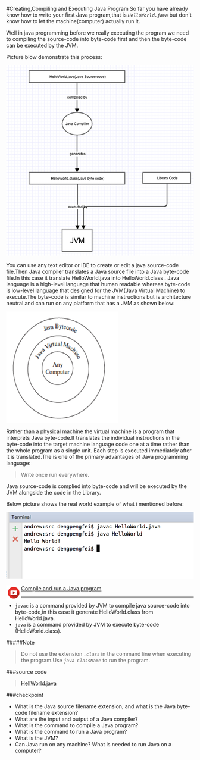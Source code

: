 #Creating,Compiling and Executing Java Program
So far you have already know how to write your first Java program,that is *`HelloWorld.java`* but don't know how to let the machine(computer) actually run it.

Well in java programming before we really executing the program we need to compiling the source-code into byte-code first and then the byte-code can be executed by the JVM.

Picture blow demonstrate this process:

![alt text](../assets/compiling_process.png "Title")


You can use any text editor or IDE to create or edit a java source-code file.Then Java compiler translates a Java source file into a Java byte-code file.In this case it translate HelloWorld.java into HelloWorld.class . Java language is a high-level language that human readable whereas byte-code is low-level language that designed for the JVM(Java Virtual Machine) to execute.The byte-code is similar to machine instructions but is architecture neutral and can run on any platform that has a JVM as shown below:

<img align="center" src="../assets/JVM.png" width = "300" height = "300" alt="图片名称"  title=”title正确图片”/>

Rather than a physical machine the virtual machine is a program that interprets Java byte-code.It translates the individual instructions in the byte-code into the target machine language code one at a time rather than the whole program as a single unit. Each step is executed immediately after it is translated.The is one of the primary advantages of Java programming language:
> Write once run everywhere.

Java source-code is complied into byte-code and will be executed by the JVM alongside the code in the Library.

Below picture shows the real world example of what i mentioned before:

![alt text](../assets/javac_example.png "Title") 


<img align="left" src="../assets/video.png" width = "40" height = "40"/>


> [Compile and run a Java program](http://www.google.com/) 

<hr/>

- `javac` is a command provided by JVM to compile java source-code into byte-code,in this case it generate HelloWorld.class from HelloWorld.java.
- `java` is a command provided by JVM to execute byte-code (HelloWorld.class).

#####Note
> Do not use the extension *`.class`* in the command line when executing the program.Use *`java ClassName`* to run the program.

###source code
> [HellWorld.java](https://github.com/kobe73er/learn_java_programming_sourcecode/blob/master/src/chapter1/HelloWorld.java)


###checkpoint
- What is the Java source filename extension, and what is the Java byte-code filename
extension?
- What are the input and output of a Java compiler?
- What is the command to compile a Java program?
- What is the command to run a Java program?
- What is the JVM?
- Can Java run on any machine? What is needed to run Java on a computer?




